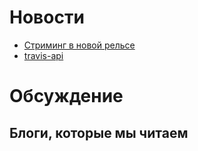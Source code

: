 # Новости

* [Стриминг в новой рельсе](http://tenderlovemaking.com/2012/07/30/is-it-live.html)
* [travis-api](https://github.com/travis-ci/travis-api)

# Обсуждение

## Блоги, которые мы читаем


